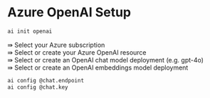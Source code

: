 # Azure OpenAI Setup

```bash title="Select or create Azure OpenAI resource"
ai init openai
```

⇛ Select your Azure subscription  
⇛ Select or create your Azure OpenAI resource  
⇛ Select or create an OpenAI chat model deployment (e.g. gpt-4o)  
⇛ Select or create an OpenAI embeddings model deployment  

```bash title="View persisted config"
ai config @chat.endpoint
ai config @chat.key
```


